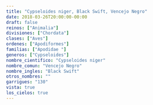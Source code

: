 ```yaml
---
title: "Cypseloides niger, Black Swift, Vencejo Negro"
date: 2018-03-26T20:00:00-00:00
draft: false
reinos: ["Animalia"]
divisiones: ["Chordata"]
clases: ["Aves"]
ordenes: ["Apodiformes"]
familias: ["Apodidae "]
generos: ["Cypseloides"]
nombre_cientifico: "Cypseloides niger"
nombre_comun: "Vencejo Negro"
nombre_ingles: "Black Swift"
otros_nombres: ""
garrigues: "130"
vista: true
los_cielos: true
---
```

